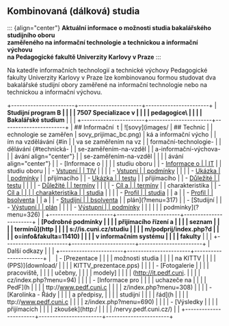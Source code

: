 ## Kombinovaná (dálková) studia

::: {align="center"}
**Aktuální informace o možnosti studia bakalářského studijního oboru\
zaměřeného na informační technologie a technickou a informační výchovu\
na Pedagogické fakultě Univerzity Karlovy v Praze**
:::

Na katedře informačních technologií a technické výchovy Pedagogické
fakulty Univerzity Karlovy v Praze lze kombinovanou formou studovat dva
bakalářské studijní obory zaměřené na informační technologie nebo na
technickou a informační výchovu.

+-----------------------+-----------------------+-----------------------+
| **Studijní program B  |                       |                       |
| 7507 Specializace v   |                       |                       |
| pedagogice\           |                       |                       |
| Bakalářské studium**  |                       |                       |
+-----------------------+-----------------------+-----------------------+
| ## Informační  t      | ![sovy](images/       | ## Technic            |
| echnologie se zaměřen | sovy_prijimac_bc.png) | ká a informační výcho |
| ím na vzdělávání {#in |                       | va se zaměřením na vz |
| formační-technologie- |                       | dělávání {#technická- |
| se-zaměřením-na-vzděl |                       | a-informační-výchova- |
| ávání align="center"} |                       | se-zaměřením-na-vzděl |
|                       |                       | ávání align="center"} |
| -   [Informace o      |                       |                       |
|     studiu oboru      |                       | -   [Informace o      |
|     IT](?menu=311)    |                       |     studiu oboru      |
| -   [Vstupní          |                       |     TIV](?menu=320)   |
|                       |                       | -   [Vstupní          |
|  podmínky](?menu=312) |                       |                       |
| -   [Ukázka           |                       |  podmínky](?menu=321) |
|     přijímacího       |                       | -   [Ukázka           |
|     testu](?menu=313) |                       |     přijímacího       |
| -   [Důležité         |                       |     testu](?menu=322) |
|                       |                       | -   [Důležité         |
|   termíny](?menu=314) |                       |                       |
| -   [Cíl a            |                       |   termíny](?menu=329) |
|     charakteristika   |                       | -   [Cíl a            |
|                       |                       |     charakteristika   |
|    studia](?menu=315) |                       |                       |
| -   [Profil           |                       |    studia](?menu=323) |
|     a                 |                       | -   [Profil           |
| bsolventa](?menu=316) |                       |     a                 |
| -   [Studijní         |                       | bsolventa](?menu=324) |
|     plán](?menu=317)  |                       | -   [Studijní         |
| -   [Výstupní         |                       |     plán](?menu=325)  |
|                       |                       | -   [Výstupní         |
|  podmínky](?menu=318) |                       |                       |
|                       |                       |  podmínky](?menu=326) |
+-----------------------+-----------------------+-----------------------+
| **[Podrobné podmínky  |                       |                       |
| přijímacího řízení a  |                       |                       |
| seznam                |                       |                       |
| termínů](http         |                       |                       |
| s://is.cuni.cz/studiu |                       |                       |
| m/podprij/index.php?d |                       |                       |
| o=info&fakulta=11410) |                       |                       |
| v informačním systému |                       |                       |
| fakulty**             |                       |                       |
+-----------------------+-----------------------+-----------------------+
| Další odkazy          |                       |                       |
+-----------------------+-----------------------+-----------------------+
|                       | -   [Prezentace       |                       |
|                       |     možnosti studia   |                       |
|                       |     na KITTV          |                       |
|                       |     (PPS)](download/  |                       |
|                       | KITTV_prezentace.pps) |                       |
|                       | -   [Fotogalerie      |                       |
|                       |     pracoviště,       |                       |
|                       |     učebny,           |                       |
|                       |     modely]           |                       |
|                       | (http://it.pedf.cuni. |                       |
|                       | cz/index.php?menu=94) |                       |
|                       | -   [Informace pro    |                       |
|                       |     uchazeče na       |                       |
|                       |     PedF](h           |                       |
|                       | ttp://www.pedf.cuni.c |                       |
|                       | z/index.php?menu=308) |                       |
|                       | -   [Karolínka - Řády |                       |
|                       |     a předpisy,       |                       |
|                       |     studijní          |                       |
|                       |     řád](h            |                       |
|                       | ttp://www.pedf.cuni.c |                       |
|                       | z/index.php?menu=690) |                       |
|                       | -   [Výsledky         |                       |
|                       |     přijímacích       |                       |
|                       |     zkoušek](http:/   |                       |
|                       | /nervy.pedf.cuni.cz/) |                       |
+-----------------------+-----------------------+-----------------------+
